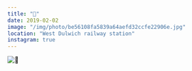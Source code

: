 ```yaml
---
title: "🧩"
date: 2019-02-02
image: "/img/photo/be56108fa5839a64aefd32ccfe22906e.jpg"
location: "West Dulwich railway station"
instagram: true
---
```


![🧩](/img/photo/be56108fa5839a64aefd32ccfe22906e.jpg)
